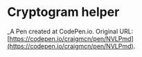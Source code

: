 # Cryptogram helper
 _A Pen created at CodePen.io. Original URL: [https://codepen.io/craigmcn/pen/NVLPmd](https://codepen.io/craigmcn/pen/NVLPmd).

 